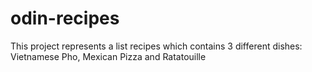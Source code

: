# odin-recipes

This project represents a list recipes which contains 3 different dishes: Vietnamese Pho, Mexican Pizza and Ratatouille 